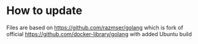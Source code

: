 # How to update
Files are based on https://github.com/razmser/golang
which is fork of official https://github.com/docker-library/golang with added Ubuntu build
